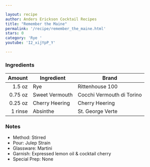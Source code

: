 ```yaml
---

layout: recipe
author: Anders Erickson Cocktail Recipes
title: "Remember the Maine"
permalink: '/recipe/remember_the_maine.html'
stars: 0
category: 'Rye '
youtube: 'I2_xijYpP_Y'

---
```


### Ingredients

| Amount  | Ingredient     | Brand                     |
| ------: | -------------- | ------------------------- |
|  1.5 oz | Rye            | Rittenhouse 100           |
| 0.75 oz | Sweet Vermouth | Cocchi Vermouth di Torino |
| 0.25 oz | Cherry Heering | Cherry Heering            |
| 1 rinse | Absinthe       | St. George Verte          |

### Notes

- Method: Stirred
- Pour: Julep Strain
- Glassware: Martini
- Garnish: Expressed lemon oil & cocktail cherry
- Special Prep: None


